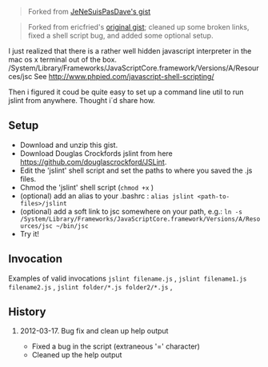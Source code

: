 > Forked from [JeNeSuisPasDave's gist](https://gist.github.com/2064959)

> Forked from ericfried's [original gist](https://gist.github.com/858343); cleaned up some broken links, fixed a shell script bug, and added some optional setup.

I just realized that there is a rather well hidden javascript interpreter in the mac os x terminal out of the box. /System/Library/Frameworks/JavaScriptCore.framework/Versions/A/Resources/jsc
See <http://www.phpied.com/javascript-shell-scripting/>

Then i figured it coud be quite easy to set up a command line util to run jslint from anywhere. Thought i´d share how.

## Setup ##
* Download and unzip this gist.
* Download Douglas Crockfords jslint from here <https://github.com/douglascrockford/JSLint>.
* Edit the 'jslint' shell script and set the paths to where you saved the .js files.
* Chmod the 'jslint' shell script  (`chmod +x` )
* (optional) add an alias to your .bashrc : `alias jslint <path-to-files>/jslint `
* (optional) add a soft link to jsc somewhere on your path, e.g.: `ln -s /System/Library/Frameworks/JavaScriptCore.framework/Versions/A/Resources/jsc ~/bin/jsc`
* Try it!

## Invocation ##
Examples of valid invocations
 `jslint filename.js` ,
 `jslint filename1.js filename2.js` ,
 `jslint folder/*.js folder2/*.js` ,

## History ##

1. 2012-03-17. Bug fix and clean up help output
    
    * Fixed a bug in the script (extraneous '=' character)
    * Cleaned up the help output